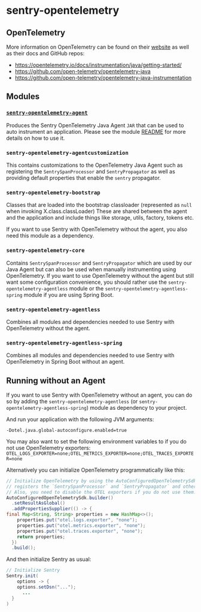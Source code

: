 # sentry-opentelemetry

## OpenTelemetry

More information on OpenTelemetry can be found on their [website](https://opentelemetry.io/) as well
as their docs and GitHub repos:
- https://opentelemetry.io/docs/instrumentation/java/getting-started/
- https://github.com/open-telemetry/opentelemetry-java
- https://github.com/open-telemetry/opentelemetry-java-instrumentation

## Modules

### [`sentry-opentelemetry-agent`](sentry-opentelemetry-agent/README.md)

Produces the Sentry OpenTelemetry Java Agent `JAR` that can be used to auto instrument an 
application. Please see the module [README](sentry-opentelemetry-agent/README.md) for more details on how to use it.

### `sentry-opentelemetry-agentcustomization`

This contains customizations to the OpenTelemetry Java Agent such as registering the
`SentrySpanProcessor` and `SentryPropagator` as well as providing default properties that
enable the `sentry` propagator.

### `sentry-opentelemetry-bootstrap`

Classes that are loaded into the bootstrap classloader
(represented as `null` when invoking X.class.classLoader)
These are shared between the agent and the application and include things like storage,
utils, factory, tokens etc.

If you want to use Sentry with OpenTelemetry without the agent,
you also need this module as a dependency.

### `sentry-opentelemetry-core`

Contains `SentrySpanProcessor` and `SentryPropagator` which are used by our Java Agent but can also
be used when manually instrumenting using OpenTelemetry. If you want to use OpenTelemetry without
the agent but still want some configuration convenience, you should rather use the
`sentry-opentelemetry-agentless` module or the `sentry-opentelemetry-agentless-spring` module if you are using Spring Boot.

### `sentry-opentelemetry-agentless`
Combines all modules and dependencies needed to use Sentry with OpenTelemetry without the agent.

### `sentry-opentelemetry-agentless-spring`
Combines all modules and dependencies needed to use Sentry with OpenTelemetry in Spring Boot without an agent.

## Running without an Agent
If you want to use Sentry with OpenTelemetry without an agent, you can do so by adding the `sentry-opentelemetry-agentless` (or `sentry-opentelemetry-agentless-spring`) module as dependency to your project. 

And run your application with the following JVM arguments:
```
-Dotel.java.global-autoconfigure.enabled=true
```
You may also want to set the following environment variables to if you do not use OpenTelemetry exporters:
`OTEL_LOGS_EXPORTER=none;OTEL_METRICS_EXPORTER=none;OTEL_TRACES_EXPORTER=none`

Alternatively you can initialize OpenTelemetry programmatically like this:

```java
// Initialize OpenTelemetry by using the AutoConfiguredOpenTelemetrySdk which automatically
// registers the `SentrySpanProcessor` and `SentryPropagator` and others.
// Also, you need to disable the OTEL exporters if you do not use them.
AutoConfiguredOpenTelemetrySdk.builder()
  .setResultAsGlobal()
  .addPropertiesSupplier(() -> {
final Map<String, String> properties = new HashMap<>();
    properties.put("otel.logs.exporter", "none");
    properties.put("otel.metrics.exporter", "none");
    properties.put("otel.traces.exporter", "none");
    return properties;
  })
  .build();
```

And then initialize Sentry as usual:

```java
// Initialize Sentry
Sentry.init(
    options -> {
    options.setDsn("...");
      ...
  }
)
```

